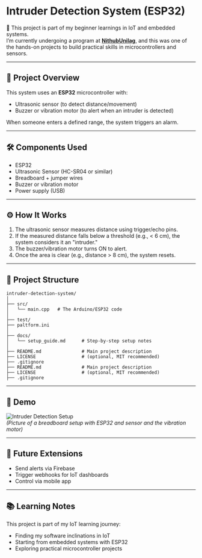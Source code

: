 # Intruder Detection System (ESP32)

📌 This project is part of my beginner learnings in IoT and embedded systems.  
I’m currently undergoing a program at **[NithubUnilag](https://nithub.unilag.edu.ng/)**, and this was one of the hands-on projects to build practical skills in microcontrollers and sensors.

---

## 🚨 Project Overview
This system uses an **ESP32** microcontroller with:
- Ultrasonic sensor (to detect distance/movement)
- Buzzer or vibration motor (to alert when an intruder is detected)

When someone enters a defined range, the system triggers an alarm.

---

## 🛠 Components Used
- ESP32
- Ultrasonic Sensor (HC-SR04 or similar)
- Breadboard + jumper wires
- Buzzer or vibration motor
- Power supply (USB)

---

## ⚙️ How It Works
1. The ultrasonic sensor measures distance using trigger/echo pins.
2. If the measured distance falls below a threshold (e.g., < 6 cm), the system considers it an "intruder."
3. The buzzer/vibration motor turns ON to alert.
4. Once the area is clear (e.g., distance > 8 cm), the system resets.

---

## 📂 Project Structure
```
intruder-detection-system/
│
├── src/
│   └── main.cpp   # The Arduino/ESP32 code
│
├── test/
├── paltform.ini
│
├── docs/
│   └── setup_guide.md      # Step-by-step setup notes
│
├── README.md               # Main project description
├── LICENSE                 # (optional, MIT recommended)
├── .gitignore
├── README.md               # Main project description
├── LICENSE                 # (optional, MIT recommended)
├── .gitignore
```


---

## 📸 Demo
![Intruder Detection Setup](docs/setup.jpg)  
*(Picture of a breadboard setup with ESP32 and sensor and the vibration motor)*

---

## 🔮 Future Extensions
- Send alerts via Firebase
- Trigger webhooks for IoT dashboards
- Control via mobile app

---

## 📚 Learning Notes
This project is part of my IoT learning journey:
- Finding my software inclinations in IoT
- Starting from embedded systems with ESP32
- Exploring practical microcontroller projects
